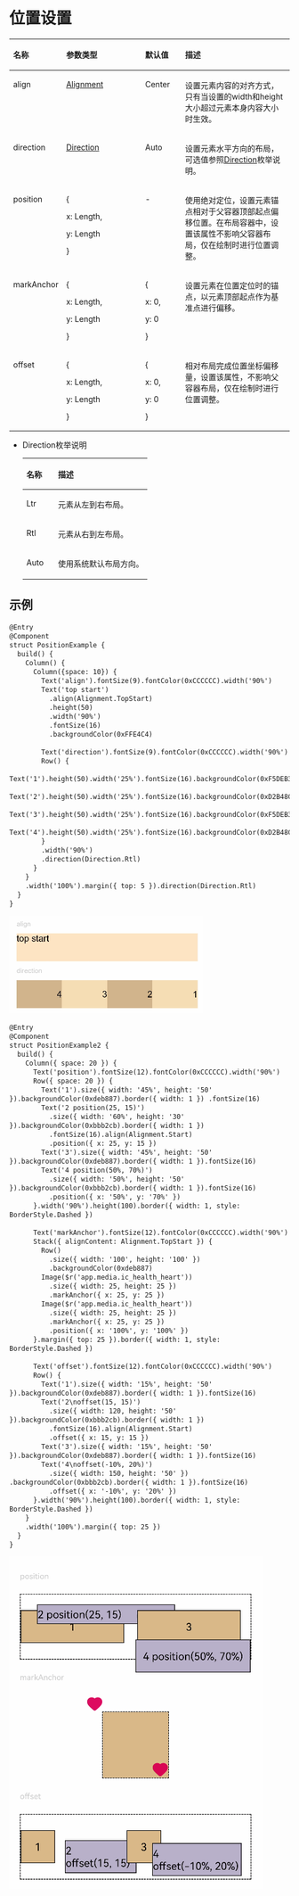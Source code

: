 # 位置设置<a name="ZH-CN_TOPIC_0000001166648181"></a>

<a name="table2377mcpsimp"></a>
<table><thead align="left"><tr id="row2385mcpsimp"><th class="cellrowborder" valign="top" width="17.341734173417343%" id="mcps1.1.5.1.1"><p id="p2387mcpsimp"><a name="p2387mcpsimp"></a><a name="p2387mcpsimp"></a>名称</p>
</th>
<th class="cellrowborder" valign="top" width="28.672867286728675%" id="mcps1.1.5.1.2"><p id="p2389mcpsimp"><a name="p2389mcpsimp"></a><a name="p2389mcpsimp"></a>参数类型</p>
</th>
<th class="cellrowborder" valign="top" width="14.35143514351435%" id="mcps1.1.5.1.3"><p id="p2391mcpsimp"><a name="p2391mcpsimp"></a><a name="p2391mcpsimp"></a>默认值</p>
</th>
<th class="cellrowborder" valign="top" width="39.63396339633963%" id="mcps1.1.5.1.4"><p id="p2395mcpsimp"><a name="p2395mcpsimp"></a><a name="p2395mcpsimp"></a>描述</p>
</th>
</tr>
</thead>
<tbody><tr id="row2396mcpsimp"><td class="cellrowborder" valign="top" width="17.341734173417343%" headers="mcps1.1.5.1.1 "><p id="p2398mcpsimp"><a name="p2398mcpsimp"></a><a name="p2398mcpsimp"></a>align</p>
</td>
<td class="cellrowborder" valign="top" width="28.672867286728675%" headers="mcps1.1.5.1.2 "><p id="p2400mcpsimp"><a name="p2400mcpsimp"></a><a name="p2400mcpsimp"></a><a href="ts-appendix-enums.md#section1145418513159">Alignment</a></p>
</td>
<td class="cellrowborder" valign="top" width="14.35143514351435%" headers="mcps1.1.5.1.3 "><p id="p2402mcpsimp"><a name="p2402mcpsimp"></a><a name="p2402mcpsimp"></a>Center</p>
</td>
<td class="cellrowborder" valign="top" width="39.63396339633963%" headers="mcps1.1.5.1.4 "><p id="p3491422033"><a name="p3491422033"></a><a name="p3491422033"></a>设置元素内容的对齐方式，只有当设置的width和height大小超过元素本身内容大小时生效。</p>
</td>
</tr>
<tr id="row2407mcpsimp"><td class="cellrowborder" valign="top" width="17.341734173417343%" headers="mcps1.1.5.1.1 "><p id="p2409mcpsimp"><a name="p2409mcpsimp"></a><a name="p2409mcpsimp"></a>direction</p>
</td>
<td class="cellrowborder" valign="top" width="28.672867286728675%" headers="mcps1.1.5.1.2 "><p id="p2411mcpsimp"><a name="p2411mcpsimp"></a><a name="p2411mcpsimp"></a><a href="#li12312485585">Direction</a></p>
</td>
<td class="cellrowborder" valign="top" width="14.35143514351435%" headers="mcps1.1.5.1.3 "><p id="p2413mcpsimp"><a name="p2413mcpsimp"></a><a name="p2413mcpsimp"></a>Auto</p>
</td>
<td class="cellrowborder" valign="top" width="39.63396339633963%" headers="mcps1.1.5.1.4 "><p id="p1980615130316"><a name="p1980615130316"></a><a name="p1980615130316"></a>设置元素水平方向的布局，可选值参照<a href="#li12312485585">Direction</a>枚举说明。</p>
</td>
</tr>
<tr id="row2418mcpsimp"><td class="cellrowborder" valign="top" width="17.341734173417343%" headers="mcps1.1.5.1.1 "><p id="p2420mcpsimp"><a name="p2420mcpsimp"></a><a name="p2420mcpsimp"></a>position</p>
</td>
<td class="cellrowborder" valign="top" width="28.672867286728675%" headers="mcps1.1.5.1.2 "><p id="p16757125154718"><a name="p16757125154718"></a><a name="p16757125154718"></a>{</p>
<p id="p183016439471"><a name="p183016439471"></a><a name="p183016439471"></a>x: Length,</p>
<p id="p764913452474"><a name="p764913452474"></a><a name="p764913452474"></a>y: Length</p>
<p id="p2422mcpsimp"><a name="p2422mcpsimp"></a><a name="p2422mcpsimp"></a>}</p>
</td>
<td class="cellrowborder" valign="top" width="14.35143514351435%" headers="mcps1.1.5.1.3 "><p id="p2424mcpsimp"><a name="p2424mcpsimp"></a><a name="p2424mcpsimp"></a>-</p>
</td>
<td class="cellrowborder" valign="top" width="39.63396339633963%" headers="mcps1.1.5.1.4 "><p id="p2428mcpsimp"><a name="p2428mcpsimp"></a><a name="p2428mcpsimp"></a>使用绝对定位，设置元素锚点相对于父容器顶部起点偏移位置。在布局容器中，设置该属性不影响父容器布局，仅在绘制时进行位置调整。</p>
</td>
</tr>
<tr id="row1147212479269"><td class="cellrowborder" valign="top" width="17.341734173417343%" headers="mcps1.1.5.1.1 "><p id="p16472184713266"><a name="p16472184713266"></a><a name="p16472184713266"></a>markAnchor</p>
</td>
<td class="cellrowborder" valign="top" width="28.672867286728675%" headers="mcps1.1.5.1.2 "><p id="p123675110476"><a name="p123675110476"></a><a name="p123675110476"></a>{</p>
<p id="p1896253114716"><a name="p1896253114716"></a><a name="p1896253114716"></a>x: Length,</p>
<p id="p46656558470"><a name="p46656558470"></a><a name="p46656558470"></a>y: Length</p>
<p id="p106108613276"><a name="p106108613276"></a><a name="p106108613276"></a>}</p>
</td>
<td class="cellrowborder" valign="top" width="14.35143514351435%" headers="mcps1.1.5.1.3 "><p id="p12862191814214"><a name="p12862191814214"></a><a name="p12862191814214"></a>{</p>
<p id="p98521729"><a name="p98521729"></a><a name="p98521729"></a>x: 0,</p>
<p id="p88483417217"><a name="p88483417217"></a><a name="p88483417217"></a>y: 0</p>
<p id="p1646264492820"><a name="p1646264492820"></a><a name="p1646264492820"></a>}</p>
</td>
<td class="cellrowborder" valign="top" width="39.63396339633963%" headers="mcps1.1.5.1.4 "><p id="p44721347162616"><a name="p44721347162616"></a><a name="p44721347162616"></a>设置元素在位置定位时的锚点，以元素顶部起点作为基准点进行偏移。</p>
</td>
</tr>
<tr id="row2429mcpsimp"><td class="cellrowborder" valign="top" width="17.341734173417343%" headers="mcps1.1.5.1.1 "><p id="p2431mcpsimp"><a name="p2431mcpsimp"></a><a name="p2431mcpsimp"></a>offset</p>
</td>
<td class="cellrowborder" valign="top" width="28.672867286728675%" headers="mcps1.1.5.1.2 "><p id="p1925713118484"><a name="p1925713118484"></a><a name="p1925713118484"></a>{</p>
<p id="p14734111364812"><a name="p14734111364812"></a><a name="p14734111364812"></a>x: Length,</p>
<p id="p834931664818"><a name="p834931664818"></a><a name="p834931664818"></a>y: Length</p>
<p id="p2433mcpsimp"><a name="p2433mcpsimp"></a><a name="p2433mcpsimp"></a>}</p>
</td>
<td class="cellrowborder" valign="top" width="14.35143514351435%" headers="mcps1.1.5.1.3 "><p id="p12906114817217"><a name="p12906114817217"></a><a name="p12906114817217"></a>{</p>
<p id="p116940501223"><a name="p116940501223"></a><a name="p116940501223"></a>x: 0,</p>
<p id="p196153523"><a name="p196153523"></a><a name="p196153523"></a>y: 0</p>
<p id="p2435mcpsimp"><a name="p2435mcpsimp"></a><a name="p2435mcpsimp"></a>}</p>
</td>
<td class="cellrowborder" valign="top" width="39.63396339633963%" headers="mcps1.1.5.1.4 "><p id="p2439mcpsimp"><a name="p2439mcpsimp"></a><a name="p2439mcpsimp"></a>相对布局完成位置坐标偏移量，设置该属性，不影响父容器布局，仅在绘制时进行位置调整。</p>
</td>
</tr>
</tbody>
</table>

-   <a name="li12312485585"></a>Direction枚举说明

    <a name="table197411342193817"></a>
    <table><thead align="left"><tr id="row374111426387"><th class="cellrowborder" valign="top" width="25.2%" id="mcps1.1.3.1.1"><p id="p15741134223813"><a name="p15741134223813"></a><a name="p15741134223813"></a>名称</p>
    </th>
    <th class="cellrowborder" valign="top" width="74.8%" id="mcps1.1.3.1.2"><p id="p474164215383"><a name="p474164215383"></a><a name="p474164215383"></a>描述</p>
    </th>
    </tr>
    </thead>
    <tbody><tr id="row1774194233815"><td class="cellrowborder" valign="top" width="25.2%" headers="mcps1.1.3.1.1 "><p id="p1674111428389"><a name="p1674111428389"></a><a name="p1674111428389"></a>Ltr</p>
    </td>
    <td class="cellrowborder" valign="top" width="74.8%" headers="mcps1.1.3.1.2 "><p id="p18741134243810"><a name="p18741134243810"></a><a name="p18741134243810"></a>元素从左到右布局。</p>
    </td>
    </tr>
    <tr id="row1741442113814"><td class="cellrowborder" valign="top" width="25.2%" headers="mcps1.1.3.1.1 "><p id="p87418424388"><a name="p87418424388"></a><a name="p87418424388"></a>Rtl</p>
    </td>
    <td class="cellrowborder" valign="top" width="74.8%" headers="mcps1.1.3.1.2 "><p id="p6741104213389"><a name="p6741104213389"></a><a name="p6741104213389"></a>元素从右到左布局。</p>
    </td>
    </tr>
    <tr id="row12741542203810"><td class="cellrowborder" valign="top" width="25.2%" headers="mcps1.1.3.1.1 "><p id="p12742342103816"><a name="p12742342103816"></a><a name="p12742342103816"></a>Auto</p>
    </td>
    <td class="cellrowborder" valign="top" width="74.8%" headers="mcps1.1.3.1.2 "><p id="p157426425387"><a name="p157426425387"></a><a name="p157426425387"></a>使用系统默认布局方向。</p>
    </td>
    </tr>
    </tbody>
    </table>


## 示例<a name="section12073184715"></a>

```
@Entry
@Component
struct PositionExample {
  build() {
    Column() {
      Column({space: 10}) {
        Text('align').fontSize(9).fontColor(0xCCCCCC).width('90%')
        Text('top start')
          .align(Alignment.TopStart)
          .height(50)
          .width('90%')
          .fontSize(16)
          .backgroundColor(0xFFE4C4)

        Text('direction').fontSize(9).fontColor(0xCCCCCC).width('90%')
        Row() {
          Text('1').height(50).width('25%').fontSize(16).backgroundColor(0xF5DEB3)
          Text('2').height(50).width('25%').fontSize(16).backgroundColor(0xD2B48C)
          Text('3').height(50).width('25%').fontSize(16).backgroundColor(0xF5DEB3)
          Text('4').height(50).width('25%').fontSize(16).backgroundColor(0xD2B48C)
        }
        .width('90%')
        .direction(Direction.Rtl)
      }
    }
    .width('100%').margin({ top: 5 }).direction(Direction.Rtl)
  }
}
```

![](figures/position.gif)

```
@Entry
@Component
struct PositionExample2 {
  build() {
    Column({ space: 20 }) {
      Text('position').fontSize(12).fontColor(0xCCCCCC).width('90%')
      Row({ space: 20 }) {
        Text('1').size({ width: '45%', height: '50' }).backgroundColor(0xdeb887).border({ width: 1 }) .fontSize(16)
        Text('2 position(25, 15)')
          .size({ width: '60%', height: '30' }).backgroundColor(0xbbb2cb).border({ width: 1 })
          .fontSize(16).align(Alignment.Start)
          .position({ x: 25, y: 15 })
        Text('3').size({ width: '45%', height: '50' }).backgroundColor(0xdeb887).border({ width: 1 }).fontSize(16)
        Text('4 position(50%, 70%)')
          .size({ width: '50%', height: '50' }).backgroundColor(0xbbb2cb).border({ width: 1 }).fontSize(16)
          .position({ x: '50%', y: '70%' })
      }.width('90%').height(100).border({ width: 1, style: BorderStyle.Dashed })

      Text('markAnchor').fontSize(12).fontColor(0xCCCCCC).width('90%')
      Stack({ alignContent: Alignment.TopStart }) {
        Row()
          .size({ width: '100', height: '100' })
          .backgroundColor(0xdeb887)
        Image($r('app.media.ic_health_heart'))
          .size({ width: 25, height: 25 })
          .markAnchor({ x: 25, y: 25 })
        Image($r('app.media.ic_health_heart'))
          .size({ width: 25, height: 25 })
          .markAnchor({ x: 25, y: 25 })
          .position({ x: '100%', y: '100%' })
      }.margin({ top: 25 }).border({ width: 1, style: BorderStyle.Dashed })

      Text('offset').fontSize(12).fontColor(0xCCCCCC).width('90%')
      Row() {
        Text('1').size({ width: '15%', height: '50' }).backgroundColor(0xdeb887).border({ width: 1 }).fontSize(16)
        Text('2\noffset(15, 15)')
          .size({ width: 120, height: '50' }).backgroundColor(0xbbb2cb).border({ width: 1 })
          .fontSize(16).align(Alignment.Start)
          .offset({ x: 15, y: 15 })
        Text('3').size({ width: '15%', height: '50' }).backgroundColor(0xdeb887).border({ width: 1 }).fontSize(16)
        Text('4\noffset(-10%, 20%)')
          .size({ width: 150, height: '50' }) .backgroundColor(0xbbb2cb).border({ width: 1 }).fontSize(16)
          .offset({ x: '-10%', y: '20%' })
      }.width('90%').height(100).border({ width: 1, style: BorderStyle.Dashed })
    }
    .width('100%').margin({ top: 25 })
  }
}
```

![](figures/position2.gif)

